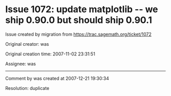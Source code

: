 # Issue 1072: update matplotlib -- we ship 0.90.0 but should ship 0.90.1

Issue created by migration from https://trac.sagemath.org/ticket/1072

Original creator: was

Original creation time: 2007-11-02 23:31:51

Assignee: was




---

Comment by was created at 2007-12-21 19:30:34

Resolution: duplicate
